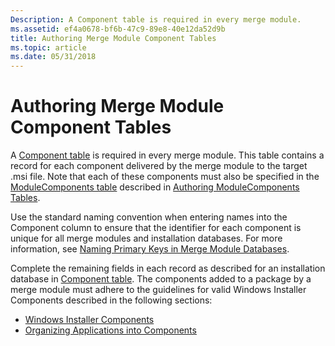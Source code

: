 ```yaml
---
Description: A Component table is required in every merge module.
ms.assetid: ef4a0678-bf6b-47c9-89e8-40e12da52d9b
title: Authoring Merge Module Component Tables
ms.topic: article
ms.date: 05/31/2018
---
```


# Authoring Merge Module Component Tables

A [Component table](component-table.md) is required in every merge module. This table contains a record for each component delivered by the merge module to the target .msi file. Note that each of these components must also be specified in the [ModuleComponents table](modulecomponents-table.md) described in [Authoring ModuleComponents Tables](authoring-modulecomponents-tables.md).

Use the standard naming convention when entering names into the Component column to ensure that the identifier for each component is unique for all merge modules and installation databases. For more information, see [Naming Primary Keys in Merge Module Databases](naming-primary-keys-in-merge-module-databases.md).

Complete the remaining fields in each record as described for an installation database in [Component table](component-table.md). The components added to a package by a merge module must adhere to the guidelines for valid Windows Installer Components described in the following sections:

-   [Windows Installer Components](windows-installer-components.md)
-   [Organizing Applications into Components](organizing-applications-into-components.md)

 

 



